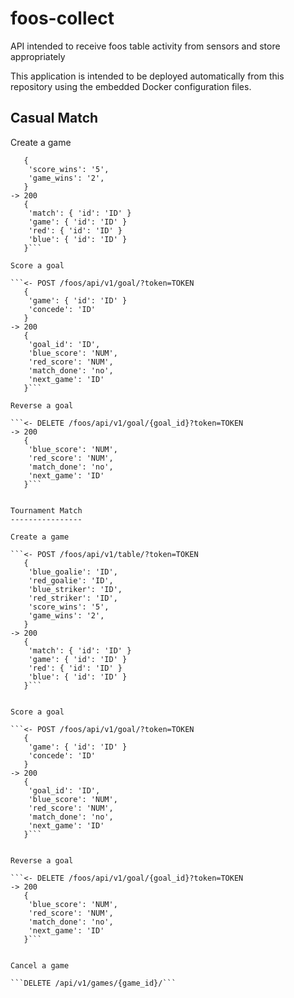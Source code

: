 # foos-collect
API intended to receive foos table activity from sensors and store appropriately

This application is intended to be deployed automatically from this repository using the embedded Docker configuration files.


Casual Match
------------

Create a game

```<- POST /api/v1/table/?token=TOKEN
   {
    'score_wins': '5',
    'game_wins': '2',
   }
-> 200
   {
    'match': { 'id': 'ID' }
    'game': { 'id': 'ID' }
    'red': { 'id': 'ID' }
    'blue': { 'id': 'ID' }
   }```

Score a goal

```<- POST /foos/api/v1/goal/?token=TOKEN
   {
    'game': { 'id': 'ID' }
    'concede': 'ID'
   }
-> 200
   {
    'goal_id': 'ID',
    'blue_score': 'NUM',
    'red_score': 'NUM',
    'match_done': 'no',
    'next_game': 'ID'
   }```

Reverse a goal

```<- DELETE /foos/api/v1/goal/{goal_id}?token=TOKEN
-> 200
   {
    'blue_score': 'NUM',
    'red_score': 'NUM',
    'match_done': 'no',
    'next_game': 'ID'
   }```


Tournament Match
----------------

Create a game

```<- POST /foos/api/v1/table/?token=TOKEN
   {
    'blue_goalie': 'ID',
    'red_goalie': 'ID',
    'blue_striker': 'ID',
    'red_striker': 'ID',
    'score_wins': '5',
    'game_wins': '2',
   }
-> 200
   {
    'match': { 'id': 'ID' }
    'game': { 'id': 'ID' }
    'red': { 'id': 'ID' }
    'blue': { 'id': 'ID' }
   }```


Score a goal

```<- POST /foos/api/v1/goal/?token=TOKEN
   {
    'game': { 'id': 'ID' }
    'concede': 'ID'
   }
-> 200
   {
    'goal_id': 'ID',
    'blue_score': 'NUM',
    'red_score': 'NUM',
    'match_done': 'no',
    'next_game': 'ID'
   }```


Reverse a goal

```<- DELETE /foos/api/v1/goal/{goal_id}?token=TOKEN
-> 200
   {
    'blue_score': 'NUM',
    'red_score': 'NUM',
    'match_done': 'no',
    'next_game': 'ID'
   }```


Cancel a game

```DELETE /api/v1/games/{game_id}/```
